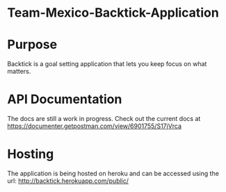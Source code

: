 # Team-Mexico-Backtick-Application

# Purpose
Backtick is a goal setting application that lets you keep focus on what matters.

# API Documentation
The docs are still a work in progress. Check out the current docs at https://documenter.getpostman.com/view/6901755/S17jVrca


# Hosting 
The application is being hosted on heroku and can be accessed using the url:
http://backtick.herokuapp.com/public/

